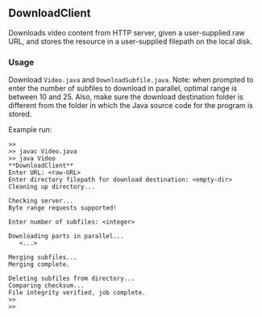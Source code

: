 ## DownloadClient
Downloads video content from HTTP server, given a user-supplied raw URL, and stores the resource in a user-supplied filepath on the local disk.

### Usage
Download `Video.java` and `DownloadSubfile.java`. Note: when prompted to enter the number of subfiles to download in parallel, optimal range is between 10 and 25. Also, make sure the download destination folder is different from the folder in which the Java source code for the program is stored.

Example run:
```
>>
>> javac Video.java
>> java Video
**DownloadClient**
Enter URL: <raw-URL>
Enter directory filepath for download destination: <empty-dir>
Cleaning up directory...

Checking server...
Byte range requests supported!

Enter number of subfiles: <integer>

Downloading parts in parallel...
   <...>
   
Merging subfiles...
Merging complete.

Deleting subfiles from directory...
Comparing checksum...
File integrity verified, job complete.
>>
>>
```
